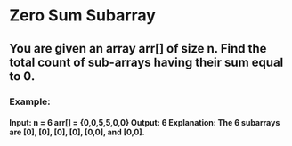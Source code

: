 <h1>Zero Sum Subarray</h1>
<h2>You are given an array arr[] of size n. Find the total count of sub-arrays having their sum equal to 0.</h2>
<h3>Example:</h3>
<h4>Input:
n = 6
arr[] = {0,0,5,5,0,0}
Output: 6
Explanation: The 6 subarrays are 
[0], [0], [0], [0], [0,0], and [0,0].</h4>
